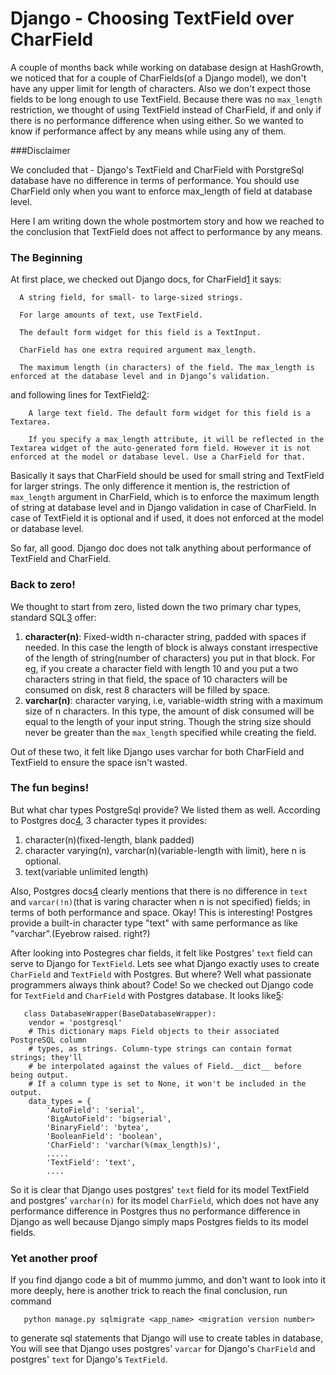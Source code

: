 # Django - Choosing TextField over CharField

A couple of months back while working on database design at HashGrowth, we noticed that for a couple of CharFields(of a Django model), we don't have any upper limit for length of characters. Also we don't expect those fields to be long enough to use TextField. Because there was no `max_length` restriction, we thought of using TextField instead of CharField, if and only if there is no performance difference when using either. So we wanted to know if performance affect by any means while using any of them.

###Disclaimer

We concluded that - Django's TextField and CharField with PorstgreSql database have no difference in terms of performance. You should use CharField only when you want to enforce max_length of field at database level.

Here I am writing down the whole postmortem story and how we reached to the conclusion that TextField does not affect to performance by any means.

### The Beginning


At first place, we checked out Django docs, for CharField[1] it says:  

   
      A string field, for small- to large-sized strings.
      
      For large amounts of text, use TextField.
      
      The default form widget for this field is a TextInput.
      
      CharField has one extra required argument max_length.
      
      The maximum length (in characters) of the field. The max_length is enforced at the database level and in Django’s validation.

 and following lines for TextField[2]: 

```
    A large text field. The default form widget for this field is a Textarea.
    
    If you specify a max_length attribute, it will be reflected in the Textarea widget of the auto-generated form field. However it is not enforced at the model or database level. Use a CharField for that.
```
 
Basically it says that CharField should be used for small string and TextField for larger strings. The only difference it mention is, the restriction of `max_length` argument in CharField, which is to enforce the maximum length of string at database level and in Django validation in case of CharField. In case of TextField it is optional and if used, it does not enforced at the model or database level.

So far, all good. Django doc does not talk anything about performance of TextField and CharField.

### Back to zero!

We thought to start from zero, listed down the two primary char types, standard SQL[3] offer:

1.  **character(n)**: Fixed-width n-character string, padded with spaces if needed. In this case the length of block is always constant irrespective of the length of string(number of characters) you put in that block. For eg, if you create a character field with length 10 and you put a two characters string in that field, the space of 10 characters will be consumed on disk, rest 8 characters will be filled by space.  
2.  **varchar(n)**: character varying, i.e, variable-width string with a maximum size of n characters. In this type, the amount of disk consumed will be equal to the length of your input string. Though the string size should never be greater than the `max_length` specified while creating the field.

Out of these two, it felt like Django uses varchar for both CharField and TextField to ensure the space isn't wasted.
 
### The fun begins!
But what char types PostgreSql provide? We listed them as well. According to Postgres doc[4], 3 character types it provides:  

1. character(n)(fixed-length, blank padded)  
2. character varying(n), varchar(n)(variable-length with limit), here n is optional.  
3. text(variable unlimited length)

Also, Postgres docs[4] clearly mentions that there is no difference in `text` and `varcar(!n)`(that is varing character when n is not specified) fields; in terms of both performance and space. Okay! This is interesting! Postgres provide a built-in character type "text"  with same performance as like "varchar".(Eyebrow raised. right?)

After looking into Postegres char fields, it felt like Postgres' `text` field can serve to Django for `TextField`. Lets see what Django exactly uses to create `CharField` and `TextField` with Postgres. But where? Well what passionate programmers always think about? Code! So we checked out Django code for `TextField` and `CharField` with Postgres database. It looks like[5]:

  
```
   class DatabaseWrapper(BaseDatabaseWrapper):
    vendor = 'postgresql'
    # This dictionary maps Field objects to their associated PostgreSQL column
    # types, as strings. Column-type strings can contain format strings; they'll
    # be interpolated against the values of Field.__dict__ before being output.
    # If a column type is set to None, it won't be included in the output.
    data_types = {
        'AutoField': 'serial',
        'BigAutoField': 'bigserial',
        'BinaryField': 'bytea',
        'BooleanField': 'boolean',
        'CharField': 'varchar(%(max_length)s)',
        .....
        'TextField': 'text',
        ....
```

So it is clear that Django uses postgres' `text` field for its model TextField and postgres' `varchar(n)` for its model `CharField`, which does not have any performance difference in Postgres thus no performance difference in Django as well because Django simply maps Postgres fields to its model fields. 

### Yet another proof
If you find django code a bit of mummo jummo, and don't want to look into it more deeply, here is another trick to reach the final conclusion, run command  

 ```  
    python manage.py sqlmigrate <app_name> <migration version number>
```  
    
 to generate sql statements that Django will use to create tables in database, You will see that Django uses postgres' `varcar` for Django's `CharField` and postgres' `text` for Django's `TextField`.


[1]: https://docs.djangoproject.com/en/1.10/ref/models/fields/#charfield
[2]: https://docs.djangoproject.com/en/1.10/ref/models/fields/#textfield
[3]: https://en.wikipedia.org/wiki/SQL#Data_types
[4]: https://www.postgresql.org/docs/9.5/static/datatype-character.html 
[5]: https://github.com/django/django/blob/master/django/db/backends/postgresql/base.py#L90
[6]: https://docs.djangoproject.com/en/1.10/ref/databases

